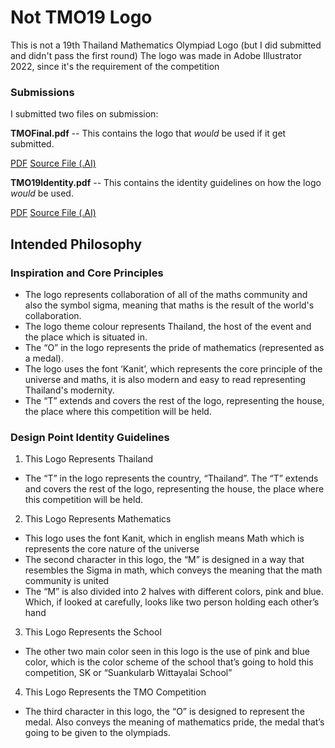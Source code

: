 # Not TMO19 Logo
This is not a 19th Thailand Mathematics Olympiad Logo (but I did submitted and didn't pass the first round)
The logo was made in Adobe Illustrator 2022, since it's the requirement of the competition

### Submissions

I submitted two files on submission:

**TMOFinal.pdf** -- This contains the logo that *would* be used if it get submitted.

[PDF](TMOFinal.pdf) [Source File (.AI)](TMOFix3.ai)

**TMO19Identity.pdf** -- This contains the identity guidelines on how the logo *would* be used. 


[PDF](TMO19Identity.pdf) [Source File (.AI)](TMO19Identity.ai)

## Intended Philosophy

### Inspiration and Core Principles 
- The logo represents collaboration of all of the maths community and also the symbol sigma, meaning that maths is the result of the world's collaboration. 
- The logo theme colour represents Thailand, the host of the event and the place which is situated in. 
- The “O” in the logo represents the pride of mathematics (represented as a medal). 
- The logo uses the font ‘Kanit’, which represents the core principle of the universe and maths, it is also modern and easy to read representing Thailand's modernity.
- The “T” extends and covers the rest of the logo, representing the house, the place where this competition will be held. 
 
### Design Point Identity Guidelines 
1. This Logo Represents Thailand 
- The “T” in the logo represents the country, “Thailand”. The “T” extends and covers the rest of the logo, representing the house, the place where this competition will be held. 
2. This Logo Represents Mathematics 
- This logo uses the font Kanit, which in english means Math which is represents the core nature of the universe 
- The second character in this logo, the “M” is designed in a way that resembles the Sigma in math, which conveys the meaning that the math community is united 
- The “M” is also divided into 2 halves with different colors, pink and blue. Which, if looked at carefully, looks like two person holding each other’s hand 
3. This Logo Represents the School 
- The other two main color seen in this logo is the use of pink and blue color, which is the color scheme of the school that’s going to hold this competition, SK or “Suankularb Wittayalai School” 
4. This Logo Represents the TMO Competition 
- The third character in this logo, the “O” is designed to represent the medal. Also conveys the meaning of mathematics pride, the medal that’s going to be given to the olympiads.
